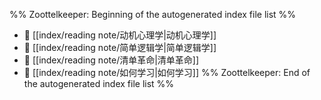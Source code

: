 %% Zoottelkeeper: Beginning of the autogenerated index file list  %%
- 📄 [[index/reading note/动机心理学|动机心理学]]
- 📄 [[index/reading note/简单逻辑学|简单逻辑学]]
- 📄 [[index/reading note/清单革命|清单革命]]
- 📄 [[index/reading note/如何学习|如何学习]]
%% Zoottelkeeper: End of the autogenerated index file list  %%
